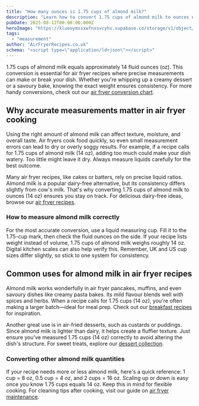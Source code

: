 ```yaml
---
title: "How many ounces is 1.75 cups of almond milk?"
description: "Learn how to convert 1.75 cups of almond milk to ounces easily. Perfect for air fryer recipes and precise measurements."
pubDate: 2025-08-12T00:00:00.000Z
heroImage: "https://klueoymssxwfnxsvcyhv.supabase.co/storage/v1/object/public/md/how-many-ounces-is-1-75-cups-of-almond-milk-bf0d0c3d.webp"
tags:
  - "measurement"
author: "AirFryerRecipes.co.uk"
schema: "<script type=\"application/ld+json\"></script>"
---
```


<p>1.75 cups of almond milk equals approximately 14 fluid ounces (oz). This conversion is essential for air fryer recipes where precise measurements can make or break your dish. Whether you're whipping up a creamy dessert or a savoury bake, knowing the exact weight ensures consistency. For more handy conversions, check out our <a href=https://www.airfryerrecipe.co.uk/air-fryer-conversion-chart>air fryer conversion chart</a>.</p>  

<h2>Why accurate measurements matter in air fryer cooking</h2>  
<p>Using the right amount of almond milk can affect texture, moisture, and overall taste. Air fryers cook food quickly, so even small measurement errors can lead to dry or overly soggy results. For example, if a recipe calls for 1.75 cups of almond milk (14 oz), adding too much could make your dish watery. Too little might leave it dry. Always measure liquids carefully for the best outcome.</p>  

<p>Many air fryer recipes, like cakes or batters, rely on precise liquid ratios. Almond milk is a popular dairy-free alternative, but its consistency differs slightly from cow's milk. That's why converting 1.75 cups of almond milk to ounces (14 oz) ensures you stay on track. For delicious dairy-free ideas, browse our <a href=https://www.airfryerrecipe.co.uk/recipes>air fryer recipes</a>.</p>  

<h3>How to measure almond milk correctly</h3>  
<p>For the most accurate conversion, use a liquid measuring cup. Fill it to the 1.75-cup mark, then check the fluid ounces on the side. If your recipe lists weight instead of volume, 1.75 cups of almond milk weighs roughly 14 oz. Digital kitchen scales can also help verify this. Remember, UK and US cup sizes differ slightly, so stick to one system for consistency.</p>  

<h2>Common uses for almond milk in air fryer recipes</h2>  
<p>Almond milk works wonderfully in air fryer pancakes, muffins, and even savoury dishes like creamy pasta bakes. Its mild flavour blends well with spices and herbs. When a recipe calls for 1.75 cups (14 oz), you're often making a larger batch—ideal for meal prep. Check out our <a href=https://www.airfryerrecipe.co.uk/recipe-category/breakfast>breakfast recipes</a> for inspiration.</p>  

<p>Another great use is in air-fried desserts, such as custards or puddings. Since almond milk is lighter than dairy, it helps create a fluffier texture. Just ensure you've measured 1.75 cups (14 oz) correctly to avoid altering the dish's structure. For sweet treats, explore our <a href=https://www.airfryerrecipe.co.uk/recipe-category/dessert>dessert collection</a>.</p>  

<h3>Converting other almond milk quantities</h3>  
<p>If your recipe needs more or less almond milk, here's a quick reference: 1 cup = 8 oz, 0.5 cup = 4 oz, and 2 cups = 16 oz. Scaling up or down is easy once you know 1.75 cups equals 14 oz. Keep this in mind for flexible cooking. For cleaning tips after cooking, visit our guide on <a href=https://www.airfryerrecipe.co.uk/air-fryer-cleaner>air fryer maintenance</a>.</p>